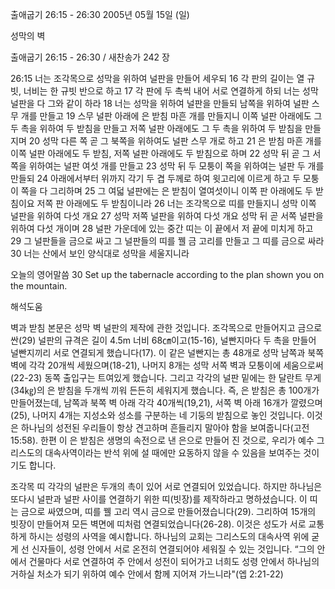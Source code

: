 출애굽기 26:15 - 26:30 
2005년 05월 15일 (일)

성막의 벽



출애굽기 26:15 - 26:30 / 새찬송가 242 장


26:15 너는 조각목으로 성막을 위하여 널판을 만들어 세우되 16 각 판의 길이는 열 규빗, 너비는 한 규빗 반으로 하고 17 각 판에 두 촉씩 내어 서로 연결하게 하되 너는 성막 널판을 다 그와 같이 하라 18 너는 성막을 위하여 널판을 만들되 남쪽을 위하여 널판 스무 개를 만들고 19 스무 널판 아래에 은 받침 마흔 개를 만들지니 이쪽 널판 아래에도 그 두 촉을 위하여 두 받침을 만들고 저쪽 널판 아래에도 그 두 촉을 위하여 두 받침을 만들지며 20 성막 다른 쪽 곧 그 북쪽을 위하여도 널판 스무 개로 하고 21 은 받침 마흔 개를 이쪽 널판 아래에도 두 받침, 저쪽 널판 아래에도 두 받침으로 하며 22 성막 뒤 곧 그 서쪽을 위하여는 널판 여섯 개를 만들고 23 성막 뒤 두 모퉁이 쪽을 위하여는 널판 두 개를 만들되 24 아래에서부터 위까지 각기 두 겹 두께로 하여 윗고리에 이르게 하고 두 모퉁이 쪽을 다 그리하며 25 그 여덟 널판에는 은 받침이 열여섯이니 이쪽 판 아래에도 두 받침이요 저쪽 판 아래에도 두 받침이니라 26 너는 조각목으로 띠를 만들지니 성막 이쪽 널판을 위하여 다섯 개요 27 성막 저쪽 널판을 위하여 다섯 개요 성막 뒤 곧 서쪽 널판을 위하여 다섯 개이며 28 널판 가운데에 있는 중간 띠는 이 끝에서 저 끝에 미치게 하고 29 그 널판들을 금으로 싸고 그 널판들의 띠를 꿸 금 고리를 만들고 그 띠를 금으로 싸라 30 너는 산에서 보인 양식대로 성막을 세울지니라 

오늘의 영어말씀 
30 Set up the tabernacle according to the plan shown you on the mountain.

해석도움





벽과 받침 
본문은 성막 벽 널판의 제작에 관한 것입니다. 조각목으로 만들어지고 금으로 싼(29) 널판의 규격은 길이 4.5m 너비 68㎝이고(15-16), 널빤지마다 두 촉을 만들어 널빤지끼리 서로 연결되게 했습니다(17). 이 같은 널빤지는 총 48개로 성막 남쪽과 북쪽 벽에 각각 20개씩 세웠으며(18-21), 나머지 8개는 성막 서쪽 벽과 모퉁이에 세움으로써(22-23) 동쪽 출입구는 트여있게 했습니다. 그리고 각각의 널판 밑에는 한 달란트 무게(34㎏)의 은 받침을 두개씩 끼워 든든히 세워지게 했습니다. 즉, 은 받침은 총 100개가 만들어졌는데, 남쪽과 북쪽 벽 아래 각각 40개씩(19,21), 서쪽 벽 아래 16개가 깔렸으며(25), 나머지 4개는 지성소와 성소를 구분하는 네 기둥의 받침으로 놓인 것입니다. 이것은 하나님의 성전된 우리들이 항상 견고하며 흔들리지 말아야 함을 보여줍니다(고전 15:58). 한편 이 은 받침은 생명의 속전으로 낸 은으로 만들어 진 것으로, 우리가 예수 그리스도의 대속사역이라는 반석 위에 설 때에만 요동하지 않을 수 있음을 보여주는 것이기도 합니다. 

조각목 띠 
각각의 널판은 두개의 촉이 있어 서로 연결되어 있었습니다. 하지만 하나님은 또다시 널판과 널판 사이를 연결하기 위한 띠(빗장)를 제작하라고 명하셨습니다. 이 띠는 금으로 싸였으며, 띠를 꿸 고리 역시 금으로 만들어졌습니다(29). 그리하여 15개의 빗장이 만들어져 모든 벽면에 띠처럼 연결되었습니다(26-28). 이것은 성도가 서로 교통하게 하시는 성령의 사역을 예시합니다. 하나님의 교회는 그리스도의 대속사역 위에 굳게 선 신자들이, 성령 안에서 서로 온전히 연결되어야 세워질 수 있는 것입니다. “그의 안에서 건물마다 서로 연결하여 주 안에서 성전이 되어가고 너희도 성령 안에서 하나님의 거하실 처소가 되기 위하여 예수 안에서 함께 지어져 가느니라"(엡 2:21-22)